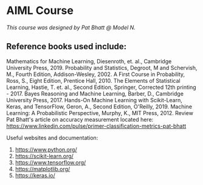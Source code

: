 # AIML Course #
*This course was designed by Pat Bhatt @ Model N.*

 ## Reference books used include: ##
 
Mathematics for Machine Learning, Diesenroth, et. al., Cambridge University Press, 2019.
Probability and Statistics, Degroot, M and Schervish, M., Fourth Edition, Addison-Wesley, 2002.
A First Course in Probability, Ross, S., Eight Edition, Prentice Hall, 2010.
The Elements of Statistical Learning, Hastie, T. et. al., Second Edition, Springer, Corrected 12th printing - 2017.
Bayes Reasoning and Machine Learning, Barber, D., Cambridge University Press, 2017.
Hands-On Machine Learning with Scikit-Learn, Keras, and TensorFlow, Geron, A., Second Edition, O'Reilly, 2019.
Machine Learning: A Probabilistic Perspective, Murphy, K., MIT Press, 2012.
Review Pat Bhatt's article on accuracy measurement located here: https://www.linkedin.com/pulse/primer-classification-metrics-pat-bhatt


Useful websites and documentation:
1. https://www.python.org/
2. https://scikit-learn.org/
3. https://www.tensorflow.org/
4. https://matplotlib.org/
5. https://keras.io/

